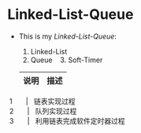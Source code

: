 # Linked-List-Queue
- This is my *Linked-List-Queue*:   
    1. Linked-List
    2. Queue
    3. Soft-Timer
    
    
  说明    |      描述
  --------|--------------
  1       |   链表实现过程  
  2       |   队列实现过程  
  3       |   利用链表完成软件定时器过程
